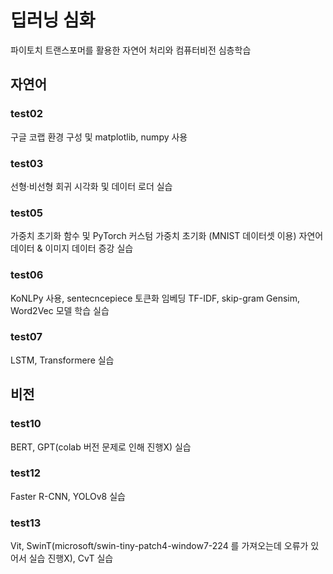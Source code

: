 # 딥러닝 심화
파이토치 트랜스포머를 활용한 자연어 처리와 컴퓨터비전 심층학습

## 자연어
### test02
구글 코랩 환경 구성 및 matplotlib, numpy 사용

### test03
선형·비선형 회귀 시각화 및 데이터 로더 실습

### test05
가중치 초기화 함수 및 PyTorch 커스텀 가중치 초기화 (MNIST 데이터셋 이용)
자연어 데이터 & 이미지 데이터 증강 실습

### test06
KoNLPy 사용, sentecncepiece 토큰화
임베딩 TF-IDF, skip-gram Gensim, Word2Vec 모델 학습 실습

### test07
LSTM, Transformere 실습


## 비전

### test10
BERT, GPT(colab 버전 문제로 인해 진행X) 실습

### test12
Faster R-CNN, YOLOv8 실습

### test13
Vit, SwinT(microsoft/swin-tiny-patch4-window7-224 를 가져오는데 오류가 있어서 실습 진행X), CvT 실습 
